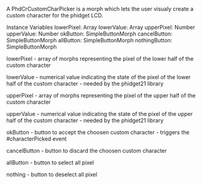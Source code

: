A PhdCrCustomCharPicker is a morph which lets the user visualy create a custom character for the phidget LCD.

Instance Variables
	lowerPixel:		Array
	lowerValue:		Array
	upperPixel:		Number
	upperValue:		Number
	okButton:			SimpleButtonMorph
	cancelButton:	SimpleButtonMorph
	allButton:			SimpleButtonMorph
	nothingButton:	SimpleButtonMorph

lowerPixel
	- array of morphs representing the pixel of the lower half of the custom character

lowerValue
	- numerical value indicating the state of the pixel of the lower half of the custom character
	- needed by the phidget21 library

upperPixel
	- array of morphs representing the pixel of the upper half of the custom character

upperValue
	- numerical value indicating the state of the pixel of the upper half of the custom character
	- needed by the phidget21 library
	
okButton
	- button to accept the choosen custom character
	- triggers the #characterPicked event
	
cancelButton
	- button to discard the choosen custom character
	
allButton
	- button to select all pixel
	
nothing
	- button to deselect all pixel
